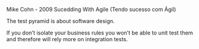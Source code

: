 Mike Cohn - 2009
Sucedding With Agile (Tendo sucesso com Ágil)

The test pyramid is about software design. 

If you don’t isolate your business rules you won’t be able to unit test them and therefore will rely more on integration tests.